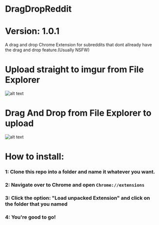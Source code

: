 # DragDropReddit
# Version: 1.0.1
A drag and drop Chrome Extension for subreddits that dont allready have the drag and drop feature.(Usually NSFW)

# Upload straight to imgur from File Explorer
![alt text](https://i.imgur.com/QWgig0I.gif "Logo Title Text 1")

# Drag And Drop from File Explorer to upload
![alt text](https://i.imgur.com/8vvpvrY.gif "Logo Title Text 1")

# How to install:

### 1: Clone this repo into a folder and name it whatever you want.
### 2: Navigate over to Chrome and open `Chrome://extensions`
### 3: Click the option: "Load unpacked Extension" and click on the folder that you named
### 4: You're good to go!
